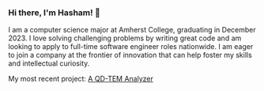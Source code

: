 ### Hi there, I'm Hasham! 👋

I am a computer science major at Amherst College, graduating in December 2023. I love solving challenging problems by writing great code and am looking to apply to full-time software engineer roles nationwide. I am eager to join a company at the frontier of innovation that can help foster my skills and intellectual curiosity.

My most recent project: [A QD-TEM Analyzer](https://github.com/hwarrich/QD-TEM-Analyzer)
<!--
**hwarrich/hwarrich** is a ✨ _special_ ✨ repository because its `README.md` (this file) appears on your GitHub profile.

Here are some ideas to get you started:

- 🔭 I’m currently working on ...
- 🌱 I’m currently learning ...
- 👯 I’m looking to collaborate on ...
- 🤔 I’m looking for help with ...
- 💬 Ask me about ...
- 📫 How to reach me: ...
- 😄 Pronouns: ...
- ⚡ Fun fact: ...
-->
